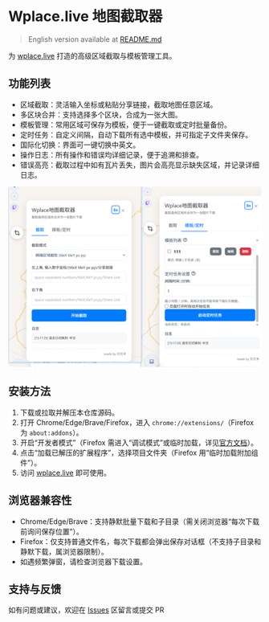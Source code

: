 # Wplace.live 地图截取器

> English version available at [README.md](./README-en.md)

为 [wplace.live](https://wplace.live) 打造的高级区域截取与模板管理工具。

## 功能列表

- 区域截取：灵活输入坐标或粘贴分享链接，截取地图任意区域。
- 多区块合并：支持选择多个区块，合成为一张大图。
- 模板管理：常用区域可保存为模板，便于一键截取或定时批量备份。
- 定时任务：自定义间隔，自动下载所有选中模板，并可指定子文件夹保存。
- 国际化切换：界面可一键切换中英文。
- 操作日志：所有操作和错误均详细记录，便于追溯和排查。
- 错误高亮：截取过程中如有瓦片丢失，图片会高亮显示缺失区域，并记录详细日志。



![Snipaste_2025-10-06_15-14-15](./Snipaste_2025-10-06_15-18-21.png)

## 安装方法

1. 下载或拉取并解压本仓库源码。
2. 打开 Chrome/Edge/Brave/Firefox，进入 `chrome://extensions/`（Firefox 为 `about:addons`）。
3. 开启“开发者模式”（Firefox 需进入“调试模式”或临时加载，详见[官方文档](https://extensionworkshop.com/documentation/develop/temporary-install-a-debug-addon/)）。
4. 点击“加载已解压的扩展程序”，选择项目文件夹（Firefox 用“临时加载附加组件”）。
5. 访问 [wplace.live](https://wplace.live/) 即可使用。

## 浏览器兼容性

- Chrome/Edge/Brave：支持静默批量下载和子目录（需关闭浏览器“每次下载前询问保存位置”）。
- Firefox：仅支持普通文件名，每次下载都会弹出保存对话框（不支持子目录和静默下载，属浏览器限制）。
- 如遇频繁弹窗，请检查浏览器下载设置。

## 支持与反馈

如有问题或建议，欢迎在 [Issues](https://github.com/Beibeisheep/Wplace-Map-Capturer/issues) 区留言或提交 PR
